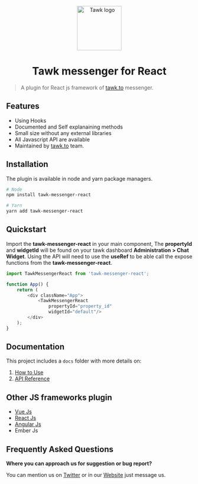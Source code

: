 <p align="center">
    <a href="https://www.tawk.to/"
    target="_blank"
    rel="noopener noreferrer">
        <img width="120"
            src="https://www.tawk.to/wp-content/uploads/2020/04/tawk-sitelogo.png"
            alt="Tawk logo">
    </a>
</p>

<h1 align="center">
    Tawk messenger for React
</h1>

> A plugin for React js framework of [tawk.to](https://tawk.to/) messenger.

## Features
* Using Hooks
* Documented and Self explanaining methods
* Small size without any external libraries
* All Javascript API are available
* Maintained by [tawk.to](https://www.tawk.to/) team.

## Installation
The plugin is available in node and yarn package managers.
```bash
# Node
npm install tawk-messenger-react

# Yarn
yarn add tawk-messenger-react
```

## Quickstart
Import the **tawk-messenger-react** in your main component, The **propertyId** and **widgetId** 
will be found on your tawk dashboard **Administration > Chat Widget**. Using the API will need
to use the **useRef** to be able call the expose functions from the **tawk-messenger-react**.
```js
import TawkMessengerReact from 'tawk-messenger-react';

function App() {
    return (
        <div className="App">
            <TawkMessengerReact
                propertyId="property_id"
                widgetId="default"/>
        </div>
    );
}
```

## Documentation
This project includes a `docs` folder with more details on:
1.  [How to Use](docs/how-to-use.md)
1.  [API Reference](docs/api-reference.md)

## Other JS frameworks plugin
- [Vue Js](https://github.com/tawk/tawk-messenger-vue)
- [React Js](https://github.com/tawk/tawk-messenger-react)
- [Angular Js](https://github.com/tawk/tawk-messenger-angular)
- Ember Js

## Frequently Asked Questions

**Where you can approach us for suggestion or bug report?**

You can mention us on [Twitter](https://twitter.com/tawktotawk) or in our
[Website](https://www.tawk.to/) just message us.